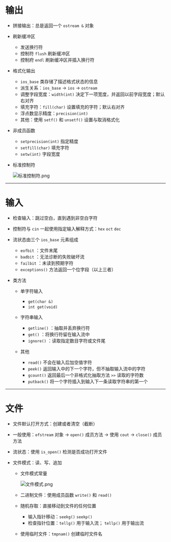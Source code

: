 # **输出**

- 拼接输出：总是返回一个 `ostream &` 对象

- 刷新缓冲区

  - 发送换行符
  - 控制符 `flush` 刷新缓冲区
  - 控制府 `endl` 刷新缓冲区并插入换行符

- 格式化输出

  - `ios_base` 类存储了描述格式状态的信息
  - 派生关系：`ios_base` -> `ios` -> `ostream`
  - 调整字段宽度：`width(int)` 决定下一项宽度，并返回以前字段宽度；默认右对齐
  - 填充字符：`fill(char)` 设置填充的字符；默认右对齐
  - 浮点数显示精度：`precision(int)`
  - 其他：使用 `setf()` 和 `unsetf()` 设置与取消格式化

- 非成员函数

  - `setprecision(int)` 指定精度
  - `setfill(char)` 填充字符
  - `setw(int)` 字段宽度

- 标准控制符

    ![标准控制符.png](http://120.77.180.209/2022/03/08/935b5927a7952.png)

---

# **输入**

- 检查输入：跳过空白，直到遇到非空白字符

- 控制符与 `cin` 一起使用指定输入解释方式：`hex` `oct` `dec`

- 流状态由三个 `ios_base` 元素组成

  - `eofbit` ：文件末尾
  - `badbit` ：无法诊断的失败破坏流
  - `failbit` ：未读到预期字符
  - `exceptions()` 方法返回一个位字段（以上三者）

- 类方法

  - 单字符输入

    - `get(char &)`
    - `int get(void)`

  - 字符串输入

    - `getline()` ：抽取并丢弃换行符
    - `get()` ：将换行符留在输入流中
    - `ignore()` ：读取指定数目字符或文件尾

  - 其他

    - `read()` 不会在输入后加空值字符 
    - `peek()` 返回输入中的下一个字符，但不抽取输入流中的字符
    - `gcount()` 返回最后一个非格式化抽取方法 `>>` 读取的字符数
    - `putback()` 将一个字符插入到输入下一条读取字符串的第一个

---

# **文件**

- 文件默认打开方式：创建或者清空（截断）

- 一般使用：`ofstream` 对象 -> `open()` 成员方法 -> 使用 `cout` -> `close()` 成员方法

- 流状态：使用 `is_open()` 检测是否成功打开文件

- 文件模式：读、写、追加

  - 文件模式常量

    ![文件模式.png](http://120.77.180.209/2022/03/08/cdb4e778a57fe.png)

  - 二进制文件：使用成员函数 `write()` 和 `read()`

  - 随机存取：直接移动到文件的任何位置

    - 输入指针移动：`seekg()` `seekp()`
    - 检查指针位置：`tellg()` 用于输入流； `tellp()` 用于输出流

  - 使用临时文件：`tmpnam()` 创建临时文件名